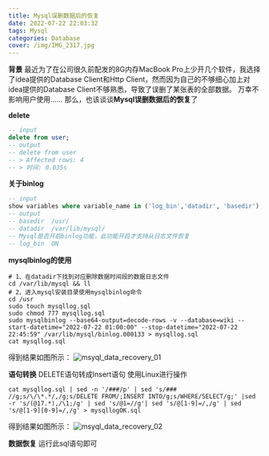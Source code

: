 ```yaml
---
title: Mysql误删数据后的恢复
date: 2022-07-22 22:03:32
tags: Mysql
categories: Database
cover: /img/IMG_2317.jpg
---
```

**背景**
最近为了在公司很久前配发的8G内存MacBook Pro上少开几个软件，我选择了idea提供的Database Client和Http Client，然而因为自己的不够细心加上对idea提供的Database Client不够熟悉，导致了误删了某张表的全部数据。
万幸不影响用户使用……
那么，也该谈谈**Mysql误删数据后的恢复**了

**delete**
```sql
-- input
delete from user;
-- output
-- delete from user
-- > Affected rows: 4
-- > 时间: 0.035s
```

**关于binlog**
```sql
-- input
show variables where variable_name in ('log_bin','datadir', 'basedir');
-- output
-- basedir	/usr/
-- datadir	/var/lib/mysql/
-- Mysql是否开启binlog功能，此功能开启才支持从日志文件恢复
-- log_bin	ON
```

**mysqlbinlog的使用**
```shell
# 1、在datadir下找到对应删除数据时间段的数据日志文件
cd /var/lib/mysql && ll
# 2、进入mysql安装目录使用mysqlbinlog命令
cd /usr
sudo touch mysqllog.sql
sudo chmod 777 mysqllog.sql
sudo mysqlbinlog --base64-output=decode-rows -v --database=wiki --start-datetime="2022-07-22 01:00:00" --stop-datetime="2022-07-22 22:45:59" /var/lib/mysql/binlog.000133 > mysqllog.sql
cat mysqllog.sql
```
得到结果如图所示：
![msyql_data_recovery_01](/img/Database/msyql_data_recovery_01.png)

**语句转换**
DELETE语句转成Insert语句
使用Linux进行操作
```shell
cat mysqllog.sql | sed -n '/###/p' | sed 's/### //g;s/\/\*.*/,/g;s/DELETE FROM/;INSERT INTO/g;s/WHERE/SELECT/g;' |sed -r 's/(@17.*),/\1;/g' | sed 's/@1=//g'| sed 's/@[1-9]=/,/g' | sed 's/@[1-9][0-9]=/,/g' > mysqllogOK.sql
```
得到结果如图所示：
![msyql_data_recovery_02](/img/Database/msyql_data_recovery_02.png)

**数据恢复**
运行此sql语句即可
